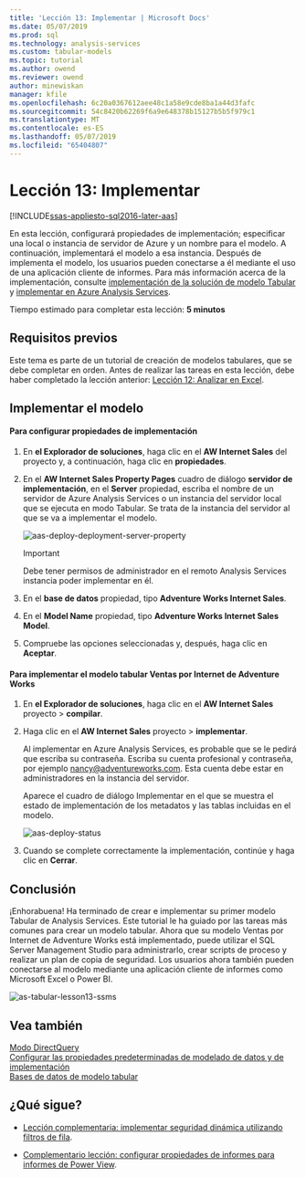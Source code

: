 ```yaml
---
title: 'Lección 13: Implementar | Microsoft Docs'
ms.date: 05/07/2019
ms.prod: sql
ms.technology: analysis-services
ms.custom: tabular-models
ms.topic: tutorial
ms.author: owend
ms.reviewer: owend
author: minewiskan
manager: kfile
ms.openlocfilehash: 6c20a0367612aee48c1a58e9cde8ba1a44d3fafc
ms.sourcegitcommit: 54c8420b62269f6a9e648378b15127b5b5f979c1
ms.translationtype: MT
ms.contentlocale: es-ES
ms.lasthandoff: 05/07/2019
ms.locfileid: "65404807"
---
```

# <a name="lesson-13-deploy"></a>Lección 13: Implementar
[!INCLUDE[ssas-appliesto-sql2016-later-aas](../../includes/ssas-appliesto-sql2016-later-aas.md)]

En esta lección, configurará propiedades de implementación; especificar una local o instancia de servidor de Azure y un nombre para el modelo. A continuación, implementará el modelo a esa instancia. Después de implementa el modelo, los usuarios pueden conectarse a él mediante el uso de una aplicación cliente de informes. Para más información acerca de la implementación, consulte [implementación de la solución de modelo Tabular](../tabular-models/tabular-model-solution-deployment-ssas-tabular.md) y [implementar en Azure Analysis Services](https://docs.microsoft.com/azure/analysis-services/analysis-services-deploy).  
  
Tiempo estimado para completar esta lección: **5 minutos**  
  
## <a name="prerequisites"></a>Requisitos previos  
Este tema es parte de un tutorial de creación de modelos tabulares, que se debe completar en orden. Antes de realizar las tareas en esta lección, debe haber completado la lección anterior: [Lección 12: Analizar en Excel](lesson-12-analyze-in-excel.md).  
  
## <a name="deploy-the-model"></a>Implementar el modelo  
  
#### <a name="to-configure-deployment-properties"></a>Para configurar propiedades de implementación  
  
1.  En **el Explorador de soluciones**, haga clic en el **AW Internet Sales** del proyecto y, a continuación, haga clic en **propiedades**.  
  
2.  En el **AW Internet Sales Property Pages** cuadro de diálogo **servidor de implementación**, en el **Server** propiedad, escriba el nombre de un servidor de Azure Analysis Services o un instancia del servidor local que se ejecuta en modo Tabular. Se trata de la instancia del servidor al que se va a implementar el modelo.  

    ![aas-deploy-deployment-server-property](media/aas-deploy-deployment-server-property.png)
 
    > [!IMPORTANT]  
    > Debe tener permisos de administrador en el remoto Analysis Services instancia poder implementar en él.  
  
3.  En el **base de datos** propiedad, tipo **Adventure Works Internet Sales**.  
  
4.  En el **Model Name** propiedad, tipo **Adventure Works Internet Sales Model**.  
  
5.  Compruebe las opciones seleccionadas y, después, haga clic en **Aceptar**.  
  
#### <a name="to-deploy-the-adventure-works-internet-sales-tabular-model"></a>Para implementar el modelo tabular Ventas por Internet de Adventure Works  
  
1.  En **el Explorador de soluciones**, haga clic en el **AW Internet Sales** proyecto > **compilar**.  

2.  Haga clic en el **AW Internet Sales** proyecto > **implementar**.

    Al implementar en Azure Analysis Services, es probable que se le pedirá que escriba su contraseña. Escriba su cuenta profesional y contraseña, por ejemplo nancy@adventureworks.com. Esta cuenta debe estar en administradores en la instancia del servidor.
  
    Aparece el cuadro de diálogo Implementar en el que se muestra el estado de implementación de los metadatos y las tablas incluidas en el modelo.  
    
    ![aas-deploy-status](media/aas-deploy-status.png)
  
3. Cuando se complete correctamente la implementación, continúe y haga clic en **Cerrar**.  
  
## <a name="conclusion"></a>Conclusión  
¡Enhorabuena! Ha terminado de crear e implementar su primer modelo Tabular de Analysis Services. Este tutorial le ha guiado por las tareas más comunes para crear un modelo tabular. Ahora que su modelo Ventas por Internet de Adventure Works está implementado, puede utilizar el SQL Server Management Studio para administrarlo, crear scripts de proceso y realizar un plan de copia de seguridad. Los usuarios ahora también pueden conectarse al modelo mediante una aplicación cliente de informes como Microsoft Excel o Power BI.  

![as-tabular-lesson13-ssms](media/as-tabular-lesson13-ssms.png)
  
  
## <a name="see-also"></a>Vea también  
[Modo DirectQuery](../tabular-models/directquery-mode-ssas-tabular.md)  
[Configurar las propiedades predeterminadas de modelado de datos y de implementación](../tabular-models/configure-default-data-modeling-and-deployment-properties-ssas-tabular.md)  
[Bases de datos de modelo tabular](../tabular-models/tabular-model-databases-ssas-tabular.md)  
  
  
  ## <a name="whats-next"></a>¿Qué sigue?
*  [Lección complementaria: implementar seguridad dinámica utilizando filtros de fila](supplemental-lesson-implement-dynamic-security-by-using-row-filters.md).

*  [Complementario lección: configurar propiedades de informes para informes de Power View](supplemental-lesson-configure-reporting-properties-for-power-view-reports.md).
